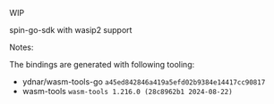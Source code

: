 WIP

spin-go-sdk with wasip2 support

Notes:

The bindings are generated with following tooling:


- ydnar/wasm-tools-go `a45ed842846a419a5efd02b9384e14417cc90817`
- wasm-tools `wasm-tools 1.216.0 (28c8962b1 2024-08-22)`